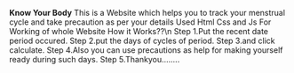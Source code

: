 **Know Your Body**
This is a Website which helps you to track your menstrual cycle and take precaution as per your details Used Html Css and Js For Working of whole Website
How it Works??\n
Step 1.Put the recent date period occured.
Step 2.put the days of cycles of period.
Step 3.and click calculate.
Step 4.Also you can use precautions as help for making yourself ready during such days.
Step 5.Thankyou........
